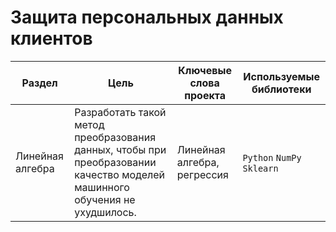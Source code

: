 # Защита персональных данных клиентов

Раздел | Цель | Ключевые слова проекта | Используемые библиотеки
------------- |---------------- | ---------------- | -----------------------
Линейная алгебра | Разработать такой метод преобразования данных, чтобы при преобразовании качество моделей машинного обучения не ухудшилось. | Линейная алгебра, регрессия  | `Python` `NumPy` `Sklearn`
